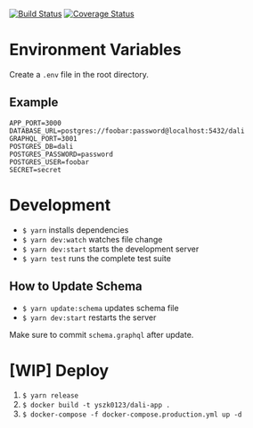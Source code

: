 [![Build Status](https://travis-ci.org/yszk0123/dali.svg?branch=master)](https://travis-ci.org/yszk0123/dali)
[![Coverage Status](https://coveralls.io/repos/github/yszk0123/dali/badge.svg?branch=master)](https://coveralls.io/github/yszk0123/dali?branch=master)

# Environment Variables

Create a `.env` file in the root directory.

## Example

```
APP_PORT=3000
DATABASE_URL=postgres://foobar:password@localhost:5432/dali
GRAPHQL_PORT=3001
POSTGRES_DB=dali
POSTGRES_PASSWORD=password
POSTGRES_USER=foobar
SECRET=secret
```

# Development

- `$ yarn` installs dependencies
- `$ yarn dev:watch` watches file change
- `$ yarn dev:start` starts the development server
- `$ yarn test` runs the complete test suite

## How to Update Schema

- `$ yarn update:schema` updates schema file
- `$ yarn dev:start` restarts the server

Make sure to commit `schema.graphql` after update.

# [WIP] Deploy

1. `$ yarn release`
1. `$ docker build -t yszk0123/dali-app .`
1. `$ docker-compose -f docker-compose.production.yml up -d`
